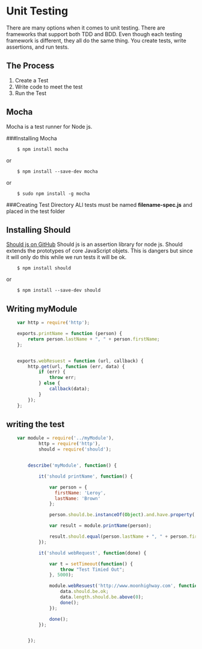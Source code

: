 Unit Testing
============
There are many options when it comes to unit testing. There are frameworks that support both TDD and BDD.  Even though
each testing framework is different, they all do the same thing.  You create tests, write assertions, and run tests.

The Process
-----------
1. Create a Test
2. Write code to meet the test
3. Run the Test


Mocha
-----
Mocha is a test runner for Node js.

###Installing Mocha

```
    $ npm install mocha
```

or

```
    $ npm install --save-dev mocha
```

or

```
    $ sudo npm install -g mocha
```

###Creating Test Directory
ALl tests must be named __filename-spec.js__ and placed in the test folder

Installing Should
-----------------
[Should js on GitHub](https://github.com/visionmedia/should.js/)
Should js is an assertion library for node js.  Should extends the prototypes of core JavaScript objets.  This is dangers
but since it will only do this while we run tests it will be ok.

```
    $ npm install should
```

or

```
    $ npm install --save-dev should
```

Writing myModule
----------------

```javascript
    var http = require('http');

    exports.printName = function (person) {
        return person.lastName + ", " + person.firstName;
    };


    exports.webResuest = function (url, callback) {
        http.get(url, function (err, data) {
            if (err) {
                throw err;
            } else {
                callback(data);
            }
        });
    };
```

writing the test
----------------

```javascript
    var module = require('../myModule'),
            http = require('http'),
            should = require('should');


        describe('myModule', function() {

            it('should printName', function() {

                var person = {
                  firstName: 'Leroy',
                  lastName: 'Brown'
                };

                person.should.be.instanceOf(Object).and.have.property('firstName', 'Leroy');

                var result = module.printName(person);

                result.should.equal(person.lastName + ", " + person.firstName);
            });

            it('should webRequest', function(done) {

                var t = setTimeout(function() {
                    throw "Test Timied Out";
                }, 5000);

                module.webResuest('http://www.moonhighway.com', function(data) {
                    data.should.be.ok;
                    data.length.should.be.above(0);
                    done();
                });

                done();
            });


        });
```


